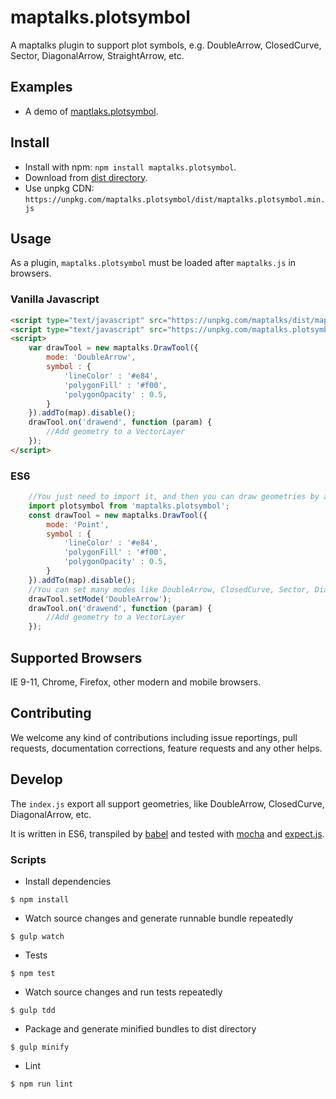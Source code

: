 # maptalks.plotsymbol

A maptalks plugin to support plot symbols, e.g.  DoubleArrow, ClosedCurve, Sector, DiagonalArrow, StraightArrow, etc.

## Examples

* A demo of [maptlaks.plotsymbol](https://fuzhenn.github.io/maptalks.plotsymbol/demo/).

## Install
  
* Install with npm: ```npm install maptalks.plotsymbol```. 
* Download from [dist directory](https://github.com/maptalks/maptalks.plotsymbol/tree/gh-pages/dist).
* Use unpkg CDN: ```https://unpkg.com/maptalks.plotsymbol/dist/maptalks.plotsymbol.min.js```

## Usage

As a plugin, ```maptalks.plotsymbol``` must be loaded after ```maptalks.js``` in browsers.

### Vanilla Javascript
```html
<script type="text/javascript" src="https://unpkg.com/maptalks/dist/maptalks.min.js"></script>
<script type="text/javascript" src="https://unpkg.com/maptalks.plotsymbol/dist/maptalks.plotsymbol.min.js"></script>
<script>
    var drawTool = new maptalks.DrawTool({
        mode: 'DoubleArrow',
        symbol : {
            'lineColor' : '#e84',
            'polygonFill' : '#f00',
            'polygonOpacity' : 0.5,
        }
    }).addTo(map).disable();
    drawTool.on('drawend', function (param) {
        //Add geometry to a VectorLayer
    });
</script>
```

### ES6

```javascript
    //You just need to import it, and then you can draw geometries by a drawtool.
    import plotsymbol from 'maptalks.plotsymbol';
    const drawTool = new maptalks.DrawTool({
        mode: 'Point',
        symbol : {
            'lineColor' : '#e84',
            'polygonFill' : '#f00',
            'polygonOpacity' : 0.5,
        }
    }).addTo(map).disable();
    //You can set many modes like DoubleArrow, ClosedCurve, Sector, DiagonalArrow, StraightArrow and so on.
    drawTool.setMode('DoubleArrow');
    drawTool.on('drawend', function (param) {
        //Add geometry to a VectorLayer
    });

```

## Supported Browsers

IE 9-11, Chrome, Firefox, other modern and mobile browsers.

## Contributing

We welcome any kind of contributions including issue reportings, pull requests, documentation corrections, feature requests and any other helps.

## Develop

The ```index.js``` export all support geometries, like DoubleArrow, ClosedCurve, DiagonalArrow, etc.

It is written in ES6, transpiled by [babel](https://babeljs.io/) and tested with [mocha](https://mochajs.org) and [expect.js](https://github.com/Automattic/expect.js).

### Scripts

* Install dependencies
```shell
$ npm install
```

* Watch source changes and generate runnable bundle repeatedly
```shell
$ gulp watch
```

* Tests
```shell
$ npm test
```

* Watch source changes and run tests repeatedly
```shell
$ gulp tdd
```

* Package and generate minified bundles to dist directory
```shell
$ gulp minify
```

* Lint
```shell
$ npm run lint
```
